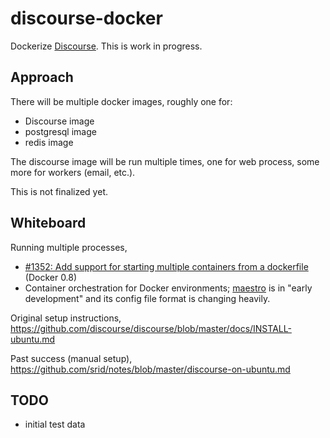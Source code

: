 discourse-docker
================

Dockerize [Discourse](http://discourse.org/). This is work in
progress.

Approach
--------

There will be multiple docker images, roughly one for:

* Discourse image
* postgresql image
* redis image

The discourse image will be run multiple times, one for web process,
some more for workers (email, etc.). 

This is not finalized yet.

Whiteboard
----------

Running multiple processes,

* [#1352: Add support for starting multiple containers from a
  dockerfile](https://github.com/dotcloud/docker/issues/1352) (Docker
  0.8)
* Container orchestration for Docker environments;
  [maestro](https://github.com/toscanini/maestro) is in "early
  development" and its config file format is changing heavily.

Original setup instructions,
https://github.com/discourse/discourse/blob/master/docs/INSTALL-ubuntu.md

Past success (manual setup),
https://github.com/srid/notes/blob/master/discourse-on-ubuntu.md

TODO
----

* initial test data